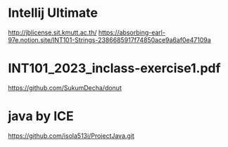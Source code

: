 # Intellij Ultimate
http://jblicense.sit.kmutt.ac.th/ https://absorbing-earl-97e.notion.site/INT101-Strings-2386685917f74850ace9a6af0e47109a 
# INT101_2023_inclass-exercise1.pdf
https://github.com/SukumDecha/donut
# java by ICE
https://github.com/isola513i/ProjectJava.git
